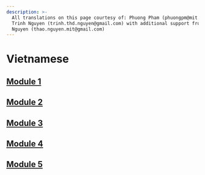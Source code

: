 ```yaml
---
description: >-
  All translations on this page courtesy of: Phuong Pham (phuongpm@mit.edu),
  Trinh Nguyen (trinh.thd.nguyen@gmail.com) with additional support from Thao
  Nguyen (thao.nguyen.mit@gmail.com)
---
```


# Vietnamese

## [Module 1](https://docs.google.com/document/d/1D1FcPXCFr0rZYVQKcRnvg3f0QBX4wyHCcqLf4mz5Pfo/edit)

## [Module 2](https://docs.google.com/document/d/1HpMj5NKkqwyiRs2m_W0zPW8QBnI4Hu-6Ga8OSB3z2wk/edit)

## [Module 3](https://docs.google.com/document/d/1RFvaxOaAAV_XvJ7oWCVihgJ6hAQ8x2rOVZ-902MUd-Q/edit)

## [Module 4](https://docs.google.com/document/d/12xKDXAuQMLIz6mp6k1-Qdi1xwTDt2wy8fvzbFo4PVcQ/edit)

## [Module 5](https://docs.google.com/document/d/1Gf1hzCJx7ud83UDZVWaKk_hfnEXbD4d7PvUl9Du4AHo/edit)

